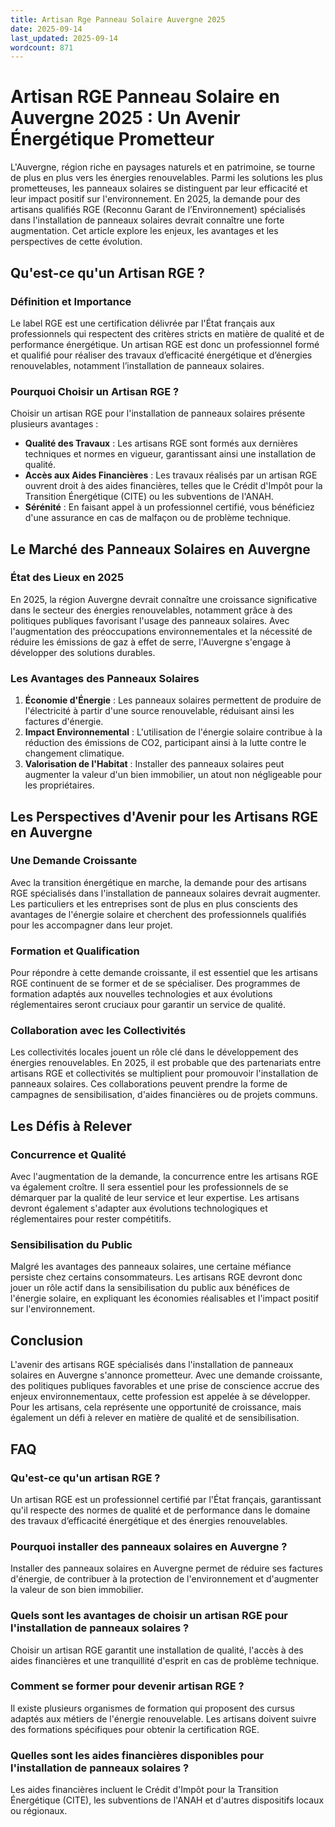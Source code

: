 ```yaml
---
title: Artisan Rge Panneau Solaire Auvergne 2025
date: 2025-09-14
last_updated: 2025-09-14
wordcount: 871
---
```


# Artisan RGE Panneau Solaire en Auvergne 2025 : Un Avenir Énergétique Prometteur

L'Auvergne, région riche en paysages naturels et en patrimoine, se tourne de plus en plus vers les énergies renouvelables. Parmi les solutions les plus prometteuses, les panneaux solaires se distinguent par leur efficacité et leur impact positif sur l'environnement. En 2025, la demande pour des artisans qualifiés RGE (Reconnu Garant de l’Environnement) spécialisés dans l'installation de panneaux solaires devrait connaître une forte augmentation. Cet article explore les enjeux, les avantages et les perspectives de cette évolution.

## Qu'est-ce qu'un Artisan RGE ?

### Définition et Importance

Le label RGE est une certification délivrée par l'État français aux professionnels qui respectent des critères stricts en matière de qualité et de performance énergétique. Un artisan RGE est donc un professionnel formé et qualifié pour réaliser des travaux d’efficacité énergétique et d’énergies renouvelables, notamment l’installation de panneaux solaires.

### Pourquoi Choisir un Artisan RGE ?

Choisir un artisan RGE pour l'installation de panneaux solaires présente plusieurs avantages :

- **Qualité des Travaux** : Les artisans RGE sont formés aux dernières techniques et normes en vigueur, garantissant ainsi une installation de qualité.
- **Accès aux Aides Financières** : Les travaux réalisés par un artisan RGE ouvrent droit à des aides financières, telles que le Crédit d'Impôt pour la Transition Énergétique (CITE) ou les subventions de l'ANAH.
- **Sérénité** : En faisant appel à un professionnel certifié, vous bénéficiez d'une assurance en cas de malfaçon ou de problème technique.

## Le Marché des Panneaux Solaires en Auvergne

### État des Lieux en 2025

En 2025, la région Auvergne devrait connaître une croissance significative dans le secteur des énergies renouvelables, notamment grâce à des politiques publiques favorisant l'usage des panneaux solaires. Avec l'augmentation des préoccupations environnementales et la nécessité de réduire les émissions de gaz à effet de serre, l'Auvergne s'engage à développer des solutions durables.

### Les Avantages des Panneaux Solaires

1. **Économie d'Énergie** : Les panneaux solaires permettent de produire de l'électricité à partir d'une source renouvelable, réduisant ainsi les factures d'énergie.
2. **Impact Environnemental** : L'utilisation de l'énergie solaire contribue à la réduction des émissions de CO2, participant ainsi à la lutte contre le changement climatique.
3. **Valorisation de l'Habitat** : Installer des panneaux solaires peut augmenter la valeur d'un bien immobilier, un atout non négligeable pour les propriétaires.

## Les Perspectives d'Avenir pour les Artisans RGE en Auvergne

### Une Demande Croissante

Avec la transition énergétique en marche, la demande pour des artisans RGE spécialisés dans l'installation de panneaux solaires devrait augmenter. Les particuliers et les entreprises sont de plus en plus conscients des avantages de l'énergie solaire et cherchent des professionnels qualifiés pour les accompagner dans leur projet.

### Formation et Qualification

Pour répondre à cette demande croissante, il est essentiel que les artisans RGE continuent de se former et de se spécialiser. Des programmes de formation adaptés aux nouvelles technologies et aux évolutions réglementaires seront cruciaux pour garantir un service de qualité.

### Collaboration avec les Collectivités

Les collectivités locales jouent un rôle clé dans le développement des énergies renouvelables. En 2025, il est probable que des partenariats entre artisans RGE et collectivités se multiplient pour promouvoir l'installation de panneaux solaires. Ces collaborations peuvent prendre la forme de campagnes de sensibilisation, d'aides financières ou de projets communs.

## Les Défis à Relever

### Concurrence et Qualité

Avec l'augmentation de la demande, la concurrence entre les artisans RGE va également croître. Il sera essentiel pour les professionnels de se démarquer par la qualité de leur service et leur expertise. Les artisans devront également s'adapter aux évolutions technologiques et réglementaires pour rester compétitifs.

### Sensibilisation du Public

Malgré les avantages des panneaux solaires, une certaine méfiance persiste chez certains consommateurs. Les artisans RGE devront donc jouer un rôle actif dans la sensibilisation du public aux bénéfices de l'énergie solaire, en expliquant les économies réalisables et l'impact positif sur l'environnement.

## Conclusion

L'avenir des artisans RGE spécialisés dans l'installation de panneaux solaires en Auvergne s'annonce prometteur. Avec une demande croissante, des politiques publiques favorables et une prise de conscience accrue des enjeux environnementaux, cette profession est appelée à se développer. Pour les artisans, cela représente une opportunité de croissance, mais également un défi à relever en matière de qualité et de sensibilisation.

## FAQ

### Qu'est-ce qu'un artisan RGE ?

Un artisan RGE est un professionnel certifié par l'État français, garantissant qu'il respecte des normes de qualité et de performance dans le domaine des travaux d’efficacité énergétique et des énergies renouvelables.

### Pourquoi installer des panneaux solaires en Auvergne ?

Installer des panneaux solaires en Auvergne permet de réduire ses factures d'énergie, de contribuer à la protection de l'environnement et d'augmenter la valeur de son bien immobilier.

### Quels sont les avantages de choisir un artisan RGE pour l'installation de panneaux solaires ?

Choisir un artisan RGE garantit une installation de qualité, l'accès à des aides financières et une tranquillité d'esprit en cas de problème technique.

### Comment se former pour devenir artisan RGE ?

Il existe plusieurs organismes de formation qui proposent des cursus adaptés aux métiers de l'énergie renouvelable. Les artisans doivent suivre des formations spécifiques pour obtenir la certification RGE.

### Quelles sont les aides financières disponibles pour l'installation de panneaux solaires ?

Les aides financières incluent le Crédit d'Impôt pour la Transition Énergétique (CITE), les subventions de l'ANAH et d'autres dispositifs locaux ou régionaux.